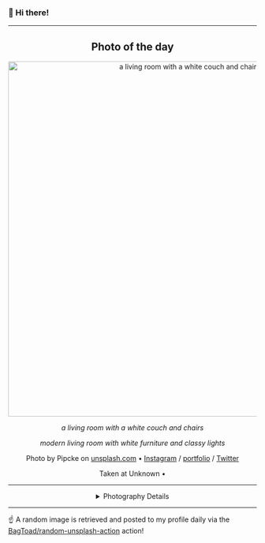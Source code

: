### 👋 Hi there!

----
<div align="center">

## Photo of the day
  
  <a href="https://unsplash.com/photos/a-living-room-with-a-white-couch-and-chairs-SZ-DsEZxzlg"><img width="720" src="https://images.unsplash.com/photo-1705326701287-346fc37a2c86?crop=entropy&cs=tinysrgb&fit=max&fm=jpg&ixid=M3w1NTI0NDl8MHwxfHJhbmRvbXx8fHx8fHx8fDE3MDY1MDgwMjh8&ixlib=rb-4.0.3&q=80&w=1080" alt="a living room with a white couch and chairs"></a>
  
  <em>a living room with a white couch and chairs</em>
  
  <em>modern living room with white furniture and classy lights</em>

  Photo by Pipcke on [unsplash.com](https://unsplash.com/) • [Instagram](https://instagram.com/pipcke.fr) / [portfolio](https://pipcke.fr/) / [Twitter](https://twitter.com/pipcke)
  
  Taken at Unknown • 
  
  ---
  
<details>
<summary>Photography Details</summary>
  
| Parameter     | Value |
| ------------- | ----- |
| Camera Model  | null |
| Exposure Time | null |
| Aperture      | null |
| Focal Length  | null |
| ISO           | null |
| Location      | Unknown (null) |
| Coordinates   | Latitude 0, Longitude 0 |

</details>

</div>

----

☝️ A random image is retrieved and posted to my profile daily via the [BagToad/random-unsplash-action](https://github.com/BagToad/random-unsplash-action) action!
